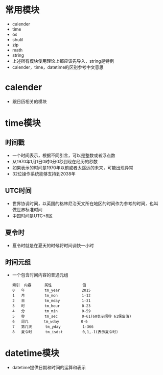 # 常用模块
- calender
- time
- os
- shutil
- zip
- math
- string
- 上述所有模块使用理论上都应该先导入，string是特例
- calender，time，datetime的区别参考中文意思
# calender
- 跟日历相关的模块
# time模块
## 时间戳
- 一个时间表示，根据不同引言，可以是整数或者浮点数
- 从1970年1月1日0时0分0秒到现在经历的秒数
- 如果表示的时间是1970年以前或者太遥远的未来，可能出现异常
- 32位操作系统能够支持到2038年 
## UTC时间
- 世界协调时间，以英国的格林尼治天文所在地区的时间作为参考的时间，也叫做世界标准时间
- 中国时间是UTC+8区
## 夏令时
- 夏令时就是在夏天的时候将时间调快一小时
## 时间元组
- 一个包含时间内容的普通元组
    ```
    索引  内容      属性              值
    0   年         tm_year          2015
    1   月         tm_mon           1-12
    2   日         tm_mday          1-31
    3   时         tm_hour          0-23
    4   分         tm_min           0-59
    5   秒         tm_sec           0-61(60表示闰秒 61保留值)
    6   周几       tm_wday          0-6
    7   第几天      tm_yday          1-366
    8   夏令时      tm_isdst         0,1,-1(表示夏令时)   
    ```
# datetime模块
- datetime提供日期和时间的运算和表示
